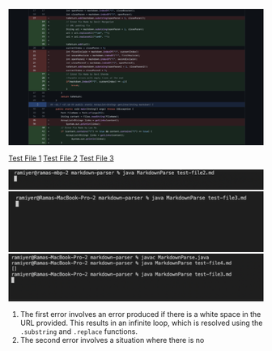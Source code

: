 ![Image](Lab2Image1.png)

[Test File 1](https://github.com/adityaiyerr/markdown-parser/blob/main/test-file2.md)
[Test File 2](https://github.com/adityaiyerr/markdown-parser/blob/main/test-file3.md)
[Test File 3](https://github.com/adityaiyerr/markdown-parser/blob/main/test-file4.md)

![Image](Lab2Image4.png)
![Image](Lab2Image3.png)
![Image](Lab2Image2.png)

1. The first error involves an error produced if there is a white space in the URL provided. This results in an infinite loop, which is resolved using the `.substring` and `.replace` functions.
2. The second error involves a situation where there is no 
